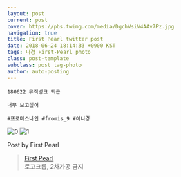 ```yaml
---
layout: post
current: post
cover: https://pbs.twimg.com/media/DgchVsiV4AAv7Pz.jpg
navigation: true
title: First Pearl twitter post
date: 2018-06-24 18:14:33 +0900 KST
tags: 나경 First-Pearl photo
class: post-template
subclass: post tag-photo
author: auto-posting
---
```


```  
180622 뮤직뱅크 퇴근  
  
너무 보고싶어  
  
#프로미스나인 #fromis_9 #이나경  

```

![0](https://pbs.twimg.com/media/DgchUPeVAAACOd1.jpg)
![1](https://pbs.twimg.com/media/DgchVsiV4AAv7Pz.jpg)


Post by First Pearl

> [First Pearl](https://twitter.com/fromis_ng)  
  로고크롭, 2차가공 금지